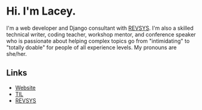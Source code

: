# Hi. I'm Lacey. 

I'm a web developer and Django consultant with [REVSYS](https://www.revsys.com/). I'm also a skilled technical writer, coding teacher, workshop mentor, and conference speaker who is passionate about helping complex topics go from "intimidating" to "totally doable" for people of all experience levels. My pronouns are she/her. 

## Links 

- [Website](https://laceyhenschel.com)
- [TIL](https://github.com/williln/til)
- [REVSYS](https://www.revsys.com/)
